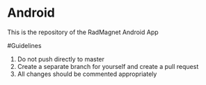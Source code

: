 # Android
This is the repository of the RadMagnet Android App

#Guidelines
1. Do not push directly to master
2. Create a separate branch for yourself and create a pull request
3. All changes should be commented appropriately
